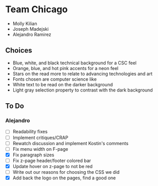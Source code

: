 # Team Chicago
- Molly Kilian
- Joseph Madejski
- Alejandro Ramirez

## Choices
- Blue, white, and black technical background for a CSC feel
- Orange, blue, and hot pink accents for a neon feel
- Stars on the read more to relate to advancing technologies and art
- Fonts chosen are computer science like
- White text to be read on the darker background
- Light gray selection property to contrast with the dark background

## To Do
### Alejandro
- [ ] Readability fixes
- [ ] Implement critiques/CRAP
- [ ] Rewatch discussion and implement Kostin's comments
- [ ] Fix menu width on F-page
- [x] Fix paragraph sizes
- [ ] Fix z-page header/footer colored bar
- [x] Update hover on z-page to not be red
- [ ] Write out our reasons for choosing the CSS we did
- [x] Add back the logo on the pages, find a good one
